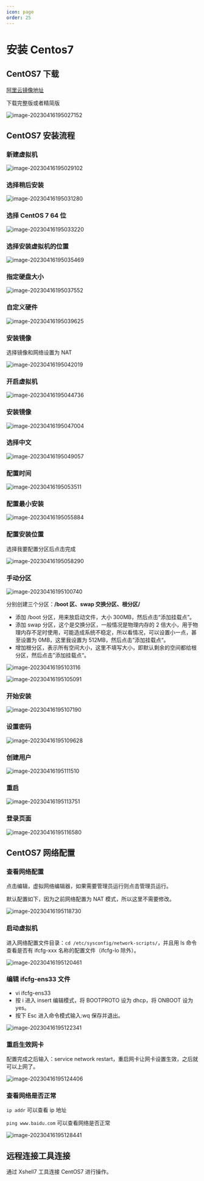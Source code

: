 ```yaml
---
icon: page
order: 25
---
```

# 安装 Centos7

## CentOS7 下载

[阿里云镜像地址](http://mirrors.aliyun.com/centos/7.9.2009/isos/x86_64/)

下载完整版或者精简版

![image-20230416195027152](./assets/image-20230416195027152.png)

## CentOS7 安装流程

### 新建虚拟机

![image-20230416195029102](./assets/image-20230416195029102.png)

### 选择稍后安装

![image-20230416195031280](./assets/image-20230416195031280.png)

### 选择 CentOS 7 64 位

![image-20230416195033220](./assets/image-20230416195033220.png)

### 选择安装虚拟机的位置

![image-20230416195035469](./assets/image-20230416195035469.png)

### 指定硬盘大小

![image-20230416195037552](./assets/image-20230416195037552.png)

### 自定义硬件

![image-20230416195039625](./assets/image-20230416195039625.png)

### 安装镜像

选择镜像和网络设置为 NAT

![image-20230416195042019](./assets/image-20230416195042019.png)

### 开启虚拟机

![image-20230416195044736](./assets/image-20230416195044736.png)

### 安装镜像

![image-20230416195047004](./assets/image-20230416195047004.png)

### 选择中文

![image-20230416195049057](./assets/image-20230416195049057.png)

### 配置时间

![image-20230416195053511](./assets/image-20230416195053511.png)

### 配置最小安装

![image-20230416195055884](./assets/image-20230416195055884.png)

### 配置安装位置

选择我要配置分区后点击完成

![image-20230416195058290](./assets/image-20230416195058290.png)

### 手动分区

![image-20230416195100740](./assets/image-20230416195100740.png)

分别创建三个分区：**/boot 区、swap 交换分区、根分区/**

-   添加 /boot 分区，用来放启动文件，大小 300MB，然后点击“添加挂载点”。
-   添加 swap 分区，这个是交换分区，一般情况是物理内存的 2 倍大小，用于物理内存不足时使用，可能造成系统不稳定，所以看情况，可以设置小一点，甚至设置为 0MB，这里我设置为 512MB，然后点击”添加挂载点“。
-   增加根分区，表示所有空间大小，这里不填写大小，即默认剩余的空间都给根分区，然后点击”添加挂载点“。

![image-20230416195103116](./assets/image-20230416195103116.png)

![image-20230416195105091](./assets/image-20230416195105091.png)

### 开始安装

![image-20230416195107190](./assets/image-20230416195107190.png)

### 设置密码

![image-20230416195109628](./assets/image-20230416195109628.png)

### 创建用户

![image-20230416195111510](./assets/image-20230416195111510.png)

### 重启

![image-20230416195113751](./assets/image-20230416195113751.png)

### 登录页面

![image-20230416195116580](./assets/image-20230416195116580.png)

## CentOS7 网络配置

### 查看网络配置

点击编辑，虚拟网络编辑器，如果需要管理员运行则点击管理员运行。

默认配置如下，因为之前网络配置为 NAT 模式，所以这里不需要修改。

![image-20230416195118730](./assets/image-20230416195118730.png)

### 启动虚拟机

进入网络配置文件目录：`cd /etc/sysconfig/network-scripts/`，并且用 ls 命令查看是否有 ifcfg-xxx 名称的配置文件（ifcfg-lo 除外）。

![image-20230416195120461](./assets/image-20230416195120461.png)

### 编辑 ifcfg-ens33 文件

-   vi ifcfg-ens33
-   按 i 进入 insert 编辑模式，将 BOOTPROTO 设为 dhcp，将 ONBOOT 设为 yes。
-   按下 Esc 进入命令模式输入:wq 保存并退出。

![image-20230416195122341](./assets/image-20230416195122341.png)

### 重启生效网卡

配置完成之后输入：service network restart，重启网卡让网卡设置生效，之后就可以上网了。

![image-20230416195124406](./assets/image-20230416195124406.png)

### 查看网络是否正常

`ip addr` 可以查看 ip 地址

`ping www.baidu.com` 可以查看网络是否正常

![image-20230416195128441](./assets/image-20230416195128441.png)

## 远程连接工具连接

通过 Xshell7 工具连接 CentOS7 进行操作。
